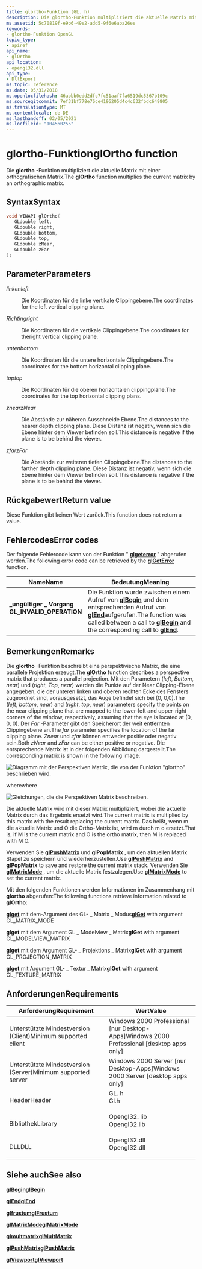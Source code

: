 ```yaml
---
title: glortho-Funktion (GL. h)
description: Die glortho-Funktion multipliziert die aktuelle Matrix mit einer orthografischen Matrix.
ms.assetid: 5c70819f-e9b6-49e2-add5-9f6e6aba26ee
keywords:
- glortho-Funktion OpenGL
topic_type:
- apiref
api_name:
- glOrtho
api_location:
- opengl32.dll
api_type:
- DllExport
ms.topic: reference
ms.date: 05/31/2018
ms.openlocfilehash: 46abbb0edd2dfc7fc51aaf7fa6519dc5367b109c
ms.sourcegitcommit: 7ef31bf778e76ce4196205d4c4c632fbdc649805
ms.translationtype: MT
ms.contentlocale: de-DE
ms.lasthandoff: 02/05/2021
ms.locfileid: "104560255"
---
```

# <a name="glortho-function"></a><span data-ttu-id="71161-104">glortho-Funktion</span><span class="sxs-lookup"><span data-stu-id="71161-104">glOrtho function</span></span>

<span data-ttu-id="71161-105">Die **glortho** -Funktion multipliziert die aktuelle Matrix mit einer orthografischen Matrix.</span><span class="sxs-lookup"><span data-stu-id="71161-105">The **glOrtho** function multiplies the current matrix by an orthographic matrix.</span></span>

## <a name="syntax"></a><span data-ttu-id="71161-106">Syntax</span><span class="sxs-lookup"><span data-stu-id="71161-106">Syntax</span></span>


```C++
void WINAPI glOrtho(
   GLdouble left,
   GLdouble right,
   GLdouble bottom,
   GLdouble top,
   GLdouble zNear,
   GLdouble zFar
);
```



## <a name="parameters"></a><span data-ttu-id="71161-107">Parameter</span><span class="sxs-lookup"><span data-stu-id="71161-107">Parameters</span></span>

<dl> <dt>

<span data-ttu-id="71161-108">*linken*</span><span class="sxs-lookup"><span data-stu-id="71161-108">*left*</span></span> 
</dt> <dd>

<span data-ttu-id="71161-109">Die Koordinaten für die linke vertikale Clippingebene.</span><span class="sxs-lookup"><span data-stu-id="71161-109">The coordinates for the left vertical clipping plane.</span></span>

</dd> <dt>

<span data-ttu-id="71161-110">*Richting*</span><span class="sxs-lookup"><span data-stu-id="71161-110">*right*</span></span> 
</dt> <dd>

<span data-ttu-id="71161-111">Die Koordinaten für die vertikale Clippingebene.</span><span class="sxs-lookup"><span data-stu-id="71161-111">The coordinates for theright vertical clipping plane.</span></span>

</dd> <dt>

<span data-ttu-id="71161-112">*unten*</span><span class="sxs-lookup"><span data-stu-id="71161-112">*bottom*</span></span> 
</dt> <dd>

<span data-ttu-id="71161-113">Die Koordinaten für die untere horizontale Clippingebene.</span><span class="sxs-lookup"><span data-stu-id="71161-113">The coordinates for the bottom horizontal clipping plane.</span></span>

</dd> <dt>

<span data-ttu-id="71161-114">*top*</span><span class="sxs-lookup"><span data-stu-id="71161-114">*top*</span></span> 
</dt> <dd>

<span data-ttu-id="71161-115">Die Koordinaten für die oberen horizontalen clippingpläne.</span><span class="sxs-lookup"><span data-stu-id="71161-115">The coordinates for the top horizontal clipping plans.</span></span>

</dd> <dt>

<span data-ttu-id="71161-116">*znear*</span><span class="sxs-lookup"><span data-stu-id="71161-116">*zNear*</span></span> 
</dt> <dd>

<span data-ttu-id="71161-117">Die Abstände zur näheren Ausschneide Ebene.</span><span class="sxs-lookup"><span data-stu-id="71161-117">The distances to the nearer depth clipping plane.</span></span> <span data-ttu-id="71161-118">Diese Distanz ist negativ, wenn sich die Ebene hinter dem Viewer befinden soll.</span><span class="sxs-lookup"><span data-stu-id="71161-118">This distance is negative if the plane is to be behind the viewer.</span></span>

</dd> <dt>

<span data-ttu-id="71161-119">*zfar*</span><span class="sxs-lookup"><span data-stu-id="71161-119">*zFar*</span></span> 
</dt> <dd>

<span data-ttu-id="71161-120">Die Abstände zur weiteren tiefen Clippingebene.</span><span class="sxs-lookup"><span data-stu-id="71161-120">The distances to the farther depth clipping plane.</span></span> <span data-ttu-id="71161-121">Diese Distanz ist negativ, wenn sich die Ebene hinter dem Viewer befinden soll.</span><span class="sxs-lookup"><span data-stu-id="71161-121">This distance is negative if the plane is to be behind the viewer.</span></span>

</dd> </dl>

## <a name="return-value"></a><span data-ttu-id="71161-122">Rückgabewert</span><span class="sxs-lookup"><span data-stu-id="71161-122">Return value</span></span>

<span data-ttu-id="71161-123">Diese Funktion gibt keinen Wert zurück.</span><span class="sxs-lookup"><span data-stu-id="71161-123">This function does not return a value.</span></span>

## <a name="error-codes"></a><span data-ttu-id="71161-124">Fehlercodes</span><span class="sxs-lookup"><span data-stu-id="71161-124">Error codes</span></span>

<span data-ttu-id="71161-125">Der folgende Fehlercode kann von der Funktion " [**glgeterror**](glgeterror.md) " abgerufen werden.</span><span class="sxs-lookup"><span data-stu-id="71161-125">The following error code can be retrieved by the [**glGetError**](glgeterror.md) function.</span></span>



| <span data-ttu-id="71161-126">Name</span><span class="sxs-lookup"><span data-stu-id="71161-126">Name</span></span>                                                                                                  | <span data-ttu-id="71161-127">Bedeutung</span><span class="sxs-lookup"><span data-stu-id="71161-127">Meaning</span></span>                                                                                                                               |
|-------------------------------------------------------------------------------------------------------|---------------------------------------------------------------------------------------------------------------------------------------|
| <dl> <span data-ttu-id="71161-128"><dt>**\_ungültiger \_ Vorgang**</dt></span><span class="sxs-lookup"><span data-stu-id="71161-128"><dt>**GL\_INVALID\_OPERATION**</dt></span></span> </dl> | <span data-ttu-id="71161-129">Die Funktion wurde zwischen einem Aufruf von [**glBegin**](glbegin.md) und dem entsprechenden Aufruf von [**glEnd**](glend.md)aufgerufen.</span><span class="sxs-lookup"><span data-stu-id="71161-129">The function was called between a call to [**glBegin**](glbegin.md) and the corresponding call to [**glEnd**](glend.md).</span></span><br/> |



## <a name="remarks"></a><span data-ttu-id="71161-130">Bemerkungen</span><span class="sxs-lookup"><span data-stu-id="71161-130">Remarks</span></span>

<span data-ttu-id="71161-131">Die **glortho** -Funktion beschreibt eine perspektivische Matrix, die eine parallele Projektion erzeugt.</span><span class="sxs-lookup"><span data-stu-id="71161-131">The **glOrtho** function describes a perspective matrix that produces a parallel projection.</span></span> <span data-ttu-id="71161-132">Mit den Parametern (*left*, *Bottom*, *near*) und (*right*, *Top*, *near*) werden die Punkte auf der Near Clipping-Ebene angegeben, die der unteren linken und oberen rechten Ecke des Fensters zugeordnet sind, vorausgesetzt, das Auge befindet sich bei (0, 0,0).</span><span class="sxs-lookup"><span data-stu-id="71161-132">The (*left*, *bottom*, *near*) and (*right*, *top*, *near*) parameters specify the points on the near clipping plane that are mapped to the lower-left and upper-right corners of the window, respectively, assuming that the eye is located at (0, 0, 0).</span></span> <span data-ttu-id="71161-133">Der *Far* -Parameter gibt den Speicherort der weit entfernten Clippingebene an.</span><span class="sxs-lookup"><span data-stu-id="71161-133">The *far* parameter specifies the location of the far clipping plane.</span></span> <span data-ttu-id="71161-134">*Znear* und *zfar* können entweder positiv oder negativ sein.</span><span class="sxs-lookup"><span data-stu-id="71161-134">Both *zNear* and *zFar* can be either positive or negative.</span></span> <span data-ttu-id="71161-135">Die entsprechende Matrix ist in der folgenden Abbildung dargestellt.</span><span class="sxs-lookup"><span data-stu-id="71161-135">The corresponding matrix is shown in the following image.</span></span>

![Diagramm mit der Perspektiven Matrix, die von der Funktion "glortho" beschrieben wird.](images/ortho1.png)

<span data-ttu-id="71161-137">where</span><span class="sxs-lookup"><span data-stu-id="71161-137">where</span></span>

![Gleichungen, die die Perspektiven Matrix beschreiben.](images/ortho2.png)

<span data-ttu-id="71161-139">Die aktuelle Matrix wird mit dieser Matrix multipliziert, wobei die aktuelle Matrix durch das Ergebnis ersetzt wird.</span><span class="sxs-lookup"><span data-stu-id="71161-139">The current matrix is multiplied by this matrix with the result replacing the current matrix.</span></span> <span data-ttu-id="71161-140">Das heißt, wenn m die aktuelle Matrix und O die Ortho-Matrix ist, wird m durch m o ersetzt.</span><span class="sxs-lookup"><span data-stu-id="71161-140">That is, if M is the current matrix and O is the ortho matrix, then M is replaced with M   O.</span></span>

<span data-ttu-id="71161-141">Verwenden Sie [**glPushMatrix**](glpushmatrix.md) und **glPopMatrix** , um den aktuellen Matrix Stapel zu speichern und wiederherzustellen.</span><span class="sxs-lookup"><span data-stu-id="71161-141">Use [**glPushMatrix**](glpushmatrix.md) and **glPopMatrix** to save and restore the current matrix stack.</span></span> <span data-ttu-id="71161-142">Verwenden Sie [**glMatrixMode**](glmatrixmode.md) , um die aktuelle Matrix festzulegen.</span><span class="sxs-lookup"><span data-stu-id="71161-142">Use [**glMatrixMode**](glmatrixmode.md) to set the current matrix.</span></span>

<span data-ttu-id="71161-143">Mit den folgenden Funktionen werden Informationen im Zusammenhang mit **glortho** abgerufen:</span><span class="sxs-lookup"><span data-stu-id="71161-143">The following functions retrieve information related to **glOrtho**:</span></span>

<span data-ttu-id="71161-144">[**glget**](glgetbooleanv--glgetdoublev--glgetfloatv--glgetintegerv.md) mit dem-Argument des GL- \_ Matrix \_ Modus</span><span class="sxs-lookup"><span data-stu-id="71161-144">[**glGet**](glgetbooleanv--glgetdoublev--glgetfloatv--glgetintegerv.md) with argument GL\_MATRIX\_MODE</span></span>

<span data-ttu-id="71161-145">**glget** mit dem Argument GL \_ Modelview \_ Matrix</span><span class="sxs-lookup"><span data-stu-id="71161-145">**glGet** with argument GL\_MODELVIEW\_MATRIX</span></span>

<span data-ttu-id="71161-146">**glget** mit dem Argument GL- \_ Projektions \_ Matrix</span><span class="sxs-lookup"><span data-stu-id="71161-146">**glGet** with argument GL\_PROJECTION\_MATRIX</span></span>

<span data-ttu-id="71161-147">**glget** mit Argument GL- \_ Textur \_ Matrix</span><span class="sxs-lookup"><span data-stu-id="71161-147">**glGet** with argument GL\_TEXTURE\_MATRIX</span></span>

## <a name="requirements"></a><span data-ttu-id="71161-148">Anforderungen</span><span class="sxs-lookup"><span data-stu-id="71161-148">Requirements</span></span>



| <span data-ttu-id="71161-149">Anforderung</span><span class="sxs-lookup"><span data-stu-id="71161-149">Requirement</span></span> | <span data-ttu-id="71161-150">Wert</span><span class="sxs-lookup"><span data-stu-id="71161-150">Value</span></span> |
|-------------------------------------|-----------------------------------------------------------------------------------------|
| <span data-ttu-id="71161-151">Unterstützte Mindestversion (Client)</span><span class="sxs-lookup"><span data-stu-id="71161-151">Minimum supported client</span></span><br/> | <span data-ttu-id="71161-152">Windows 2000 Professional \[nur Desktop-Apps\]</span><span class="sxs-lookup"><span data-stu-id="71161-152">Windows 2000 Professional \[desktop apps only\]</span></span><br/>                              |
| <span data-ttu-id="71161-153">Unterstützte Mindestversion (Server)</span><span class="sxs-lookup"><span data-stu-id="71161-153">Minimum supported server</span></span><br/> | <span data-ttu-id="71161-154">Windows 2000 Server \[nur Desktop-Apps\]</span><span class="sxs-lookup"><span data-stu-id="71161-154">Windows 2000 Server \[desktop apps only\]</span></span><br/>                                    |
| <span data-ttu-id="71161-155">Header</span><span class="sxs-lookup"><span data-stu-id="71161-155">Header</span></span><br/>                   | <dl> <span data-ttu-id="71161-156"><dt>GL. h</dt></span><span class="sxs-lookup"><span data-stu-id="71161-156"><dt>Gl.h</dt></span></span> </dl>         |
| <span data-ttu-id="71161-157">Bibliothek</span><span class="sxs-lookup"><span data-stu-id="71161-157">Library</span></span><br/>                  | <dl> <span data-ttu-id="71161-158"><dt>Opengl32. lib</dt></span><span class="sxs-lookup"><span data-stu-id="71161-158"><dt>Opengl32.lib</dt></span></span> </dl> |
| <span data-ttu-id="71161-159">DLL</span><span class="sxs-lookup"><span data-stu-id="71161-159">DLL</span></span><br/>                      | <dl> <span data-ttu-id="71161-160"><dt>Opengl32.dll</dt></span><span class="sxs-lookup"><span data-stu-id="71161-160"><dt>Opengl32.dll</dt></span></span> </dl> |



## <a name="see-also"></a><span data-ttu-id="71161-161">Siehe auch</span><span class="sxs-lookup"><span data-stu-id="71161-161">See also</span></span>

<dl> <dt>

[<span data-ttu-id="71161-162">**glBegin**</span><span class="sxs-lookup"><span data-stu-id="71161-162">**glBegin**</span></span>](glbegin.md)
</dt> <dt>

[<span data-ttu-id="71161-163">**glEnd**</span><span class="sxs-lookup"><span data-stu-id="71161-163">**glEnd**</span></span>](glend.md)
</dt> <dt>

[<span data-ttu-id="71161-164">**glfrustum**</span><span class="sxs-lookup"><span data-stu-id="71161-164">**glFrustum**</span></span>](glfrustum.md)
</dt> <dt>

[<span data-ttu-id="71161-165">**glMatrixMode**</span><span class="sxs-lookup"><span data-stu-id="71161-165">**glMatrixMode**</span></span>](glmatrixmode.md)
</dt> <dt>

[<span data-ttu-id="71161-166">**glmultmatrix**</span><span class="sxs-lookup"><span data-stu-id="71161-166">**glMultMatrix**</span></span>](glmultmatrix.md)
</dt> <dt>

[<span data-ttu-id="71161-167">**glPushMatrix**</span><span class="sxs-lookup"><span data-stu-id="71161-167">**glPushMatrix**</span></span>](glpushmatrix.md)
</dt> <dt>

[<span data-ttu-id="71161-168">**glViewport**</span><span class="sxs-lookup"><span data-stu-id="71161-168">**glViewport**</span></span>](glviewport.md)
</dt> </dl>

 

 





